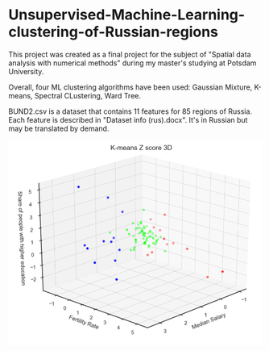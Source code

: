 # Unsupervised-Machine-Learning-clustering-of-Russian-regions
This project was created as a final project for the subject of "Spatial data analysis with numerical methods" during my master's studying at Potsdam University.

Overall, four ML clustering algorithms have been used: Gaussian Mixture, K-means, Spectral CLustering, Ward Tree.

BUND2.csv is a dataset that contains 11 features for 85 regions of Russia. Each feature is described in "Dataset info (rus).docx". It's in Russian but may be translated by demand.

![bd](background.png)
